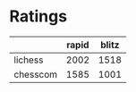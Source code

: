 # Ratings

|          | rapid | blitz |
|----------|-------|-------|
| lichess  | 2002 | 1518 |
| chesscom | 1585 | 1001 |
